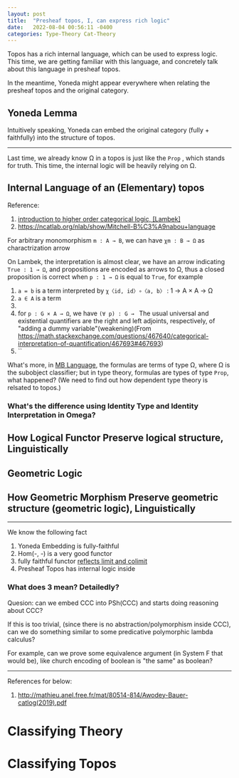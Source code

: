 ```yaml
---
layout: post
title:  "Presheaf topos, I, can express rich logic"
date:   2022-08-04 00:56:11 -0400
categories: Type-Theory Cat-Theory
---
```


Topos has a rich internal language, which can be used to express logic. This time, we are getting familiar with this language, and concretely talk about this language in presheaf topos.

In the meantime, Yoneda might appear everywhere when relating the presheaf topos and the original category.

## Yoneda Lemma


Intuitively speaking, Yoneda can embed the original category (fully + faithfully) into the structure of topos.  

***

Last time, we already know Ω in a topos is just like the `Prop` , which stands for truth. This time, the internal logic will be heavily relying on Ω.

<!-- I think working with elementary topos here is fine. So we stick with elementary topos. -->

## Internal Language of an (Elementary) topos
Reference: 
1. [introduction to higher order categorical logic, [Lambek]](https://www.cambridge.org/ca/academic/subjects/mathematics/logic-categories-and-sets/introduction-higher-order-categorical-logic?format=PB&isbn=9780521356534)
2. https://ncatlab.org/nlab/show/Mitchell-B%C3%A9nabou+language

For arbitrary monomorphism `m : A → B`, we can have `χm : B → Ω` as charactrization arrow 

On Lambek, the interpretation is almost clear, we have an arrow indicating `True : 1 → Ω`, and propositions are encoded as arrows to Ω, thus a closed proposition is correct when `p : 1 → Ω` is equal to `True`, for example
1.  `a = b` is a term interpreted by  `χ〈id, id〉∘〈a, b〉` : 1 → A × A → Ω
2.  `a ∈ A` is a term
3.  
4.  for `p : G × A → Ω`, we have `(∀ p) : G → ` 
The usual universal and existential quantifiers are the right and left adjoints, respectively, of "adding a dummy variable"(weakening)(From https://math.stackexchange.com/questions/467640/categorical-interpretation-of-quantification/467693#467693) 
1. ``


What's more,  in [MB Language](https://ncatlab.org/nlab/show/Mitchell-B%C3%A9nabou+language), the formulas are terms of type Ω, where Ω is the subobject classifier; but in type theory, formulas are types of type `Prop`, what happened?
(We need to find out how dependent type theory is relsated to topos.)
### What's the difference using Identity Type and Identity Interpretation in Omega?



## How Logical Functor Preserve logical structure, Linguistically

## Geometric Logic


## How Geometric Morphism Preserve geometric structure (geometric logic), Linguistically

***

We know the following fact
1. Yoneda Embedding is fully-faithful
2. Hom(-, -) is a very good functor
3. fully faithful functor [reflects limit and colimit](https://ncatlab.org/nlab/show/full+and+faithful+functor)
4. Presheaf Topos has internal logic inside
  
### What does 3 mean? Detailedly?

Quesion: can we embed CCC into PSh(CCC) and starts doing reasoning about CCC?



If this is too trivial, (since there is no abstraction/polymorphism inside CCC), can we do something similar to some predicative polymorphic lambda calculus?

For example, can we prove some equivalence argument (in System F that would be), like church encoding of boolean is "the same" as boolean?

***

References for below: 
1. http://mathieu.anel.free.fr/mat/80514-814/Awodey-Bauer-catlog(2019).pdf

# Classifying Theory

# Classifying Topos

